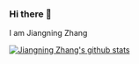 ### Hi there 👋

<!--
**zhangzjn/zhangzjn** is a ✨ _special_ ✨ repository because its `README.md` (this file) appears on your GitHub profile.

Here are some ideas to get you started:

- 🔭 I’m currently working on ...
- 🌱 I’m currently learning ...
- 👯 I’m looking to collaborate on ...
- 🤔 I’m looking for help with ...
- 💬 Ask me about ...
- 📫 How to reach me: ...
- 😄 Pronouns: ...
- ⚡ Fun fact: ...
-->

I am Jiangning Zhang

[![Jiangning Zhang's github stats](https://github-readme-stats.vercel.app/api?username=zhangzjn&hide=contribs,prs&show_icons=true&theme=solarized-light)](https://github.com/zhangzjn/github-readme-stats)

